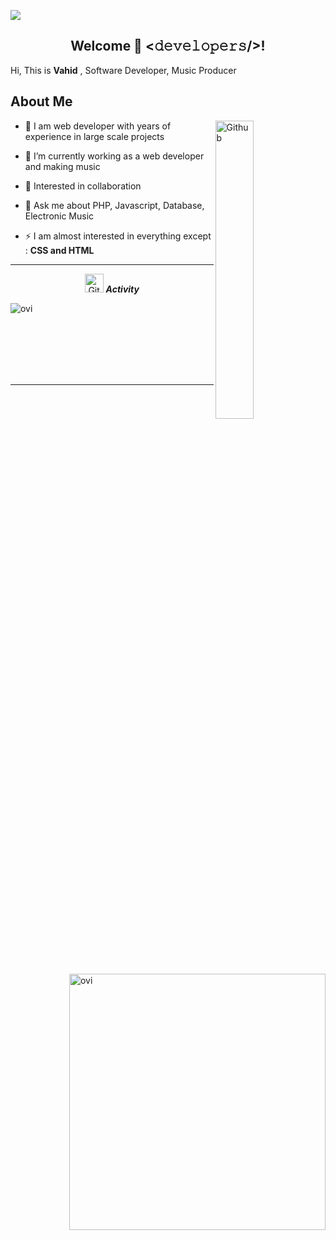 <p align="center">

</p>
<a href="https://www.youtube.com/watch?v=dQw4w9WgXcQ"><img src="https://user-images.githubusercontent.com/73097560/115834477-dbab4500-a447-11eb-908a-139a6edaec5c.gif"></a>

<div align="center">
<h2> Welcome 👋 <𝚍𝚎𝚟𝚎𝚕𝚘𝚙𝚎𝚛𝚜/>! </h2>
</div>


Hi, This is **Vahid** , Software Developer, Music Producer


<h2> About Me </h2>

<img width="35%" align="right" alt="Github" src="https://raw.githubusercontent.com/onimur/.github/master/.resources/git-header.svg" />

- 🔭 I am web developer with years of experience in large scale projects 
  
- 🌱 I’m currently working as a web developer and making music
  
- 👯 Interested in collaboration
  
- 💬 Ask me about PHP, Javascript, Database, Electronic Music
  
- ⚡ I am almost interested in everything except : **CSS and HTML**



<hr>
<p align="center">
<img src="https://media.giphy.com/media/W5eoZHPpUx9sapR0eu/giphy.gif" width="30px" alt="Git"/>&nbsp;<i><b>Activity</b></i></p>
<p><img align="left" src="https://github-readme-stats.vercel.app/api/top-langs?username=nerdial&show_icons=true&locale=en&layout=compact&theme=chartreuse-dark" alt="ovi" /></p>
<p>&nbsp;<img align="right" src="https://github-readme-stats.vercel.app/api?username=nerdial&show_icons=true&locale=en&theme=chartreuse-dark" alt="ovi" width="410" /></p>
<br><br><br><br><br>
<hr>



